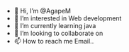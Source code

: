 - 👋 Hi, I’m @AgapeM
- 👀 I’m interested in Web development
- 🌱 I’m currently learning java
- 💞️ I’m looking to collaborate on 
- 📫 How to reach me Email..

<!---
AgapeM/AgapeM is a ✨ special ✨ repository because its `README.md` (this file) appears on your GitHub profile.
You can click the Preview link to take a look at your changes.
--->
